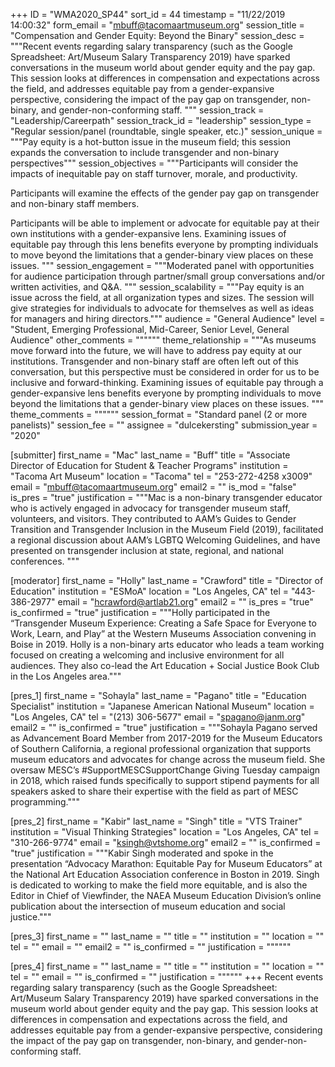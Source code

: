 +++
ID = "WMA2020_SP44"
sort_id = 44
timestamp = "11/22/2019 14:00:32"
form_email = "mbuff@tacomaartmuseum.org"
session_title = "Compensation and Gender Equity: Beyond the Binary"
session_desc = """Recent events regarding salary transparency (such as the Google Spreadsheet: Art/Museum Salary Transparency 2019) have sparked conversations in the museum world about gender equity and the pay gap. This session looks at differences in compensation and expectations across the field, and addresses equitable pay from a gender-expansive perspective, considering the impact of the pay gap on transgender, non-binary, and gender-non-conforming staff. """
session_track = "Leadership/Careerpath"
session_track_id = "leadership"
session_type = "Regular session/panel (roundtable, single speaker, etc.)"
session_unique = """Pay equity is a hot-button issue in the museum field; this session expands the conversation to include transgender and non-binary perspectives"""
session_objectives = """Participants will consider the impacts of inequitable pay on staff turnover, morale, and productivity.

Participants will examine the effects of the gender pay gap on transgender and non-binary staff members.

Participants will be able to implement or advocate for equitable pay at their own institutions with a gender-expansive lens. Examining issues of equitable pay through this lens benefits everyone by prompting individuals to move beyond the limitations that a gender-binary view places on these issues. """
session_engagement = """Moderated panel with opportunities for audience participation through partner/small group conversations and/or written activities, and Q&A. """
session_scalability = """Pay equity is an issue across the field, at all organization types and sizes. The session will give strategies for individuals to advocate for themselves as well as ideas for managers and hiring directors."""
audience = "General Audience"
level = "Student, Emerging Professional, Mid-Career, Senior Level, General Audience"
other_comments = """"""
theme_relationship = """As museums move forward into the future, we will have to address pay equity at our institutions. Transgender and non-binary staff are often left out of this conversation, but this perspective must be considered in order for us to be inclusive and forward-thinking. Examining issues of equitable pay through a gender-expansive lens benefits everyone by prompting individuals to move beyond the limitations that a gender-binary view places on these issues. """
theme_comments = """"""
session_format = "Standard panel (2 or more panelists)"
session_fee = ""
assignee = "dulcekersting"
submission_year = "2020"

[submitter]
first_name = "Mac"
last_name = "Buff"
title = "Associate Director of Education for Student & Teacher Programs"
institution = "Tacoma Art Museum"
location = "Tacoma"
tel = "253-272-4258 x3009"
email = "mbuff@tacomaartmuseum.org"
email2 = ""
is_mod = "false"
is_pres = "true"
justification = """Mac is a non-binary transgender educator who is actively engaged in advocacy for transgender museum staff, volunteers, and visitors. They contributed to AAM’s Guides to Gender Transition and Transgender Inclusion in the Museum Field (2019), facilitated a regional discussion about AAM’s LGBTQ Welcoming Guidelines, and have presented on transgender inclusion at state, regional, and national conferences.  """

[moderator]
first_name = "Holly"
last_name = "Crawford"
title = "Director of Education"
institution = "ESMoA"
location = "Los Angeles, CA"
tel = "443-386-2977"
email = "hcrawford@artlab21.org"
email2 = ""
is_pres = "true"
is_confirmed = "true"
justification = """Holly participated in the “Transgender Museum Experience: Creating a Safe Space for Everyone to Work, Learn, and Play” at the Western Museums Association convening in Boise in 2019. Holly is a non-binary arts educator who leads a team working focused on creating a welcoming and inclusive environment for all audiences. They also co-lead the Art Education + Social Justice Book Club in the Los Angeles area."""

[pres_1]
first_name = "Sohayla"
last_name = "Pagano"
title = "Education Specialist"
institution = "Japanese American National Museum"
location = "Los Angeles, CA"
tel = "(213) 306-5677"
email = "spagano@janm.org"
email2 = ""
is_confirmed = "true"
justification = """Sohayla Pagano served as Advancement Board Member from 2017-2019 for the Museum Educators of Southern California, a regional professional organization that supports museum educators and advocates for change across the museum field. She oversaw MESC’s #SupportMESCSupportChange Giving Tuesday campaign in 2018, which raised funds specifically to support stipend payments for all speakers asked to share their expertise with the field as part of MESC programming."""

[pres_2]
first_name = "Kabir"
last_name = "Singh"
title = "VTS Trainer"
institution = "Visual Thinking Strategies"
location = "Los Angeles, CA"
tel = "310-266-9774"
email = "ksingh@vtshome.org"
email2 = ""
is_confirmed = "true"
justification = """Kabir Singh moderated and spoke in the presentation “Advocacy Marathon: Equitable Pay for Museum Educators” at the National Art Education Association conference in Boston in 2019. Singh is dedicated to working to make the field more equitable, and is also the Editor in Chief of Viewfinder, the NAEA Museum Education Division’s online publication about the intersection of museum education and social justice."""

[pres_3]
first_name = ""
last_name = ""
title = ""
institution = ""
location = ""
tel = ""
email = ""
email2 = ""
is_confirmed = ""
justification = """"""

[pres_4]
first_name = ""
last_name = ""
title = ""
institution = ""
location = ""
tel = ""
email = ""
is_confirmed = ""
justification = """"""
+++
Recent events regarding salary transparency (such as the Google Spreadsheet: Art/Museum Salary Transparency 2019) have sparked conversations in the museum world about gender equity and the pay gap. This session looks at differences in compensation and expectations across the field, and addresses equitable pay from a gender-expansive perspective, considering the impact of the pay gap on transgender, non-binary, and gender-non-conforming staff. 